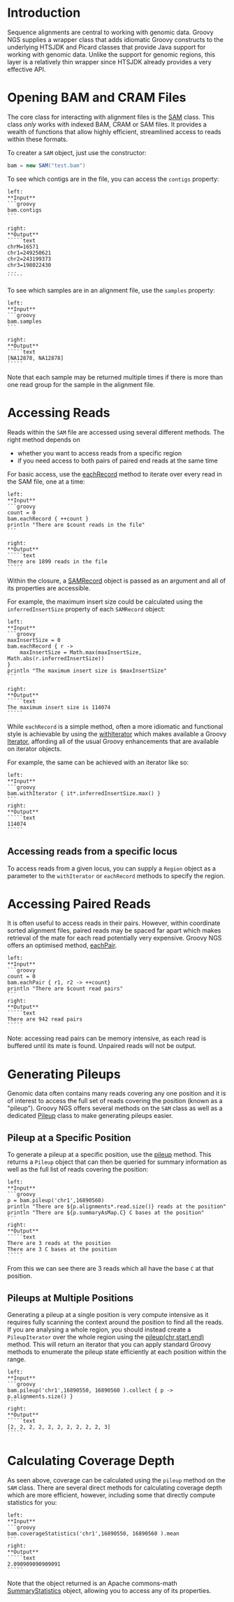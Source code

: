 # Introduction

Sequence alignments are central to working with genomic data. Groovy NGS supplies a wrapper class
that adds idiomatic Groovy constructs to the underlying HTSJDK and Picard classes that provide
Java support for working with genomic data. Unlike the support for genomic regions, this layer
is a relatively thin wrapper since HTSJDK already provides a very effective API.

# Opening BAM and CRAM Files

The core class for interacting with alignment files is the [SAM](https://ssadedin.github.io/groovy-ngs-utils/doc/gngs/SAM.html)
class. This class *only* works with indexed BAM, CRAM or SAM files. It provides a wealth of functions that allow
highly efficient, streamlined access to reads within these formats.

To creater a `SAM` object, just use the constructor:

```groovy
bam = new SAM("test.bam")
```

To see which contigs are in the file, you can access the `contigs` property:

```````columns
left:
**Input**
```groovy
bam.contigs
```

right:
**Output**
`````text
chrM=16571
chr1=249250621
chr2=243199373
chr3=198022430
...
`````
````````

To see which samples are in an alignment file, use the `samples` property:

```````columns
left:
**Input**
```groovy
bam.samples
```

right:
**Output**
`````text
[NA12878, NA12878]
`````
````````

Note that each sample may be returned multiple times if there is more than one read group for the sample
in the alignment file.


# Accessing Reads

Reads within the `SAM` file are accessed using several different methods. The right method depends on

- whether you want to access reads from a specific region
- if you need access to both pairs of paired end reads at the same time

For basic access, use the [eachRecord](https://ssadedin.github.io/groovy-ngs-utils/doc/gngs/SAM.html#eachRecord(java.util.Map,%20groovy.lang.Closure))
method to iterate over every read in the SAM file, one at a time:

```````columns
left:
**Input**
```groovy
count = 0
bam.eachRecord { ++count }
println "There are $count reads in the file"
```

right:
**Output**
`````text
There are 1899 reads in the file
`````
````````

Within the closure, a [SAMRecord](https://www.javadoc.io/doc/com.github.samtools/htsjdk/1.133/htsjdk/samtools/SAMRecord.html) object is passed
as an argument and all of its properties are accessible.

For example, the maximum insert size could be calculated using the `inferredInsertSize` property of each `SAMRecord` object:

```````columns
left:
**Input**
```groovy
maxInsertSize = 0
bam.eachRecord { r ->
    maxInsertSize = Math.max(maxInsertSize, Math.abs(r.inferredInsertSize))
}
println "The maximum insert size is $maxInsertSize"
```

right:
**Output**
`````text
The maximum insert size is 114074
`````
````````

While `eachRecord` is a simple method, often a more idiomatic and functional style is achievable
by using the [withIterator](https://ssadedin.github.io/groovy-ngs-utils/doc/gngs/SAM.html#withIterator(groovy.lang.Closure)) 
which makes available a Groovy [Iterator](https://docs.groovy-lang.org/latest/html/groovy-jdk/java/util/Iterator.html), affording
all of the usual Groovy enhancements that are available on iterator objects.

For example, the same can be achieved with an iterator like so:

```````columns
left:
**Input**
```groovy
bam.withIterator { it*.inferredInsertSize.max() }
```
right:
**Output**
`````text
114074
`````
````````

## Accessing reads from a specific locus

To access reads from a given locus, you can supply a `Region` object as a parameter to the `withIterator` or `eachRecord` methods to 
specify the region.


# Accessing Paired Reads

It is often useful to access reads in their pairs. However, within coordinate sorted alignment files, paired reads
may be spaced far apart which makes retrieval of the mate for each read potentially very expensive. Groovy NGS offers
an optimised method, [eachPair](https://ssadedin.github.io/groovy-ngs-utils/doc/gngs/SAM.html#eachPair(groovy.lang.Closure)).

```````columns
left:
**Input**
```groovy
count = 0
bam.eachPair { r1, r2 -> ++count}
println "There are $count read pairs"
```
right:
**Output**
`````text
There are 942 read pairs
`````
````````

Note: accessing read pairs can be memory intensive, as each read is buffered until its mate is found. Unpaired reads
will not be output.

# Generating Pileups

Genomic data often contains many reads covering any one position and it is of interest to 
access the full set of reads covering the position (known as a "pileup"). Groovy NGS offers several
methods on the `SAM` class as well as a dedicated [Pileup](https://ssadedin.github.io/groovy-ngs-utils/doc/gngs/Pileup.html)
class to make generating pileups easier.

## Pileup at a Specific Position

To generate a pileup at a specific position, use the [pileup](https://ssadedin.github.io/groovy-ngs-utils/doc/gngs/SAM.html#pileup(java.lang.String,%20int))
method. This returns a `Pileup` object that can then be queried for summary information as well as the full list of reads covering the position:

```````columns
left:
**Input**
```groovy
p = bam.pileup('chr1',16890560)
println "There are ${p.alignments*.read.size()} reads at the position"
println "There are ${p.summaryAsMap.C} C bases at the position"
```
right:
**Output**
`````text
There are 3 reads at the position
There are 3 C bases at the position
`````
````````

From this we can see there are 3 reads which all have the base `C` at that position.

## Pileups at Multiple Positions

Generating a pileup at a single position is very compute intensive as it requires fully scanning
the context around the position to find all the reads. If you are analysing a whole region, you 
should instead create a `PileupIterator` over the whole region using the [pileup(chr,start,end)](https://ssadedin.github.io/groovy-ngs-utils/doc/gngs/SAM.html#pileup(java.lang.String,%20int,%20int))
method. This will return an iterator that you can apply standard Groovy methods to enumerate the
pileup state efficiently at each position within the range.

```````columns
left:
**Input**
```groovy
bam.pileup('chr1',16890550, 16890560 ).collect { p ->  p.alignments.size() }
```
right:
**Output**
`````text
[2, 2, 2, 2, 2, 2, 2, 2, 2, 2, 3]
`````
````````

# Calculating Coverage Depth

As seen above, coverage can be calculated using the `pileup` method on the `SAM` class. There are several
direct methods for calculating coverage depth which are more efficient, however, including some that
directly compute statistics for you:

```````columns
left:
**Input**
```groovy
bam.coverageStatistics('chr1',16890550, 16890560 ).mean
```
right:
**Output**
`````text
2.090909090909091
`````
````````

Note that the object returned is an Apache commons-math [SummaryStatistics](https://commons.apache.org/proper/commons-math/javadocs/api-3.6.1/org/apache/commons/math3/stat/descriptive/SummaryStatistics.html)
object, allowing you to access any of its properties.
